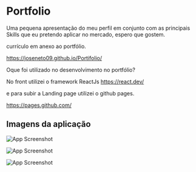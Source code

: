 
# Portfolio

Uma pequena apresentação do meu perfil em conjunto com as principais Skills que eu pretendo aplicar no mercado, espero que gostem.

currículo em anexo ao portfólio.

https://joseneto09.github.io/Portifolio/

Oque foi utilizado no desenvolvimento no portfólio?

No front utilizei o framework ReactJs
https://react.dev/

e para subir a Landing page utilizei o github pages.

https://pages.github.com/



## Imagens da aplicação

![App Screenshot](https://user-images.githubusercontent.com/15115623/232181816-c3e539d9-28dd-4e52-91d2-fd6a43a97169.png)

![App Screenshot](https://user-images.githubusercontent.com/15115623/232182006-d738b722-264c-4e02-a414-dedad9109334.png)


![App Screenshot](https://user-images.githubusercontent.com/15115623/232182057-0b8a6010-b158-4ed5-adda-4607d0453c5f.png)

